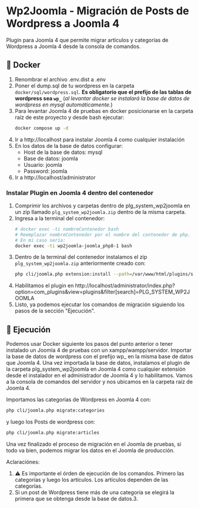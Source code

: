 # Wp2Joomla - Migración de Posts de Wordpress a Joomla 4

Plugin para Joomla 4 que permite migrar artículos y categorías de Wordpress a Joomla 4 desde la consola de comandos.

## 🐳 Docker

1. Renombrar el archivo .env.dist a .env
2. Poner el dump.sql de tu wordpress en la carpeta `docker/sql/wordpress.sql`. **Es obligatorio que el prefijo de las tablas de wordpress sea `wp_`** (*al levantar docker se instalará la base de datos de wordpress en mysql automáticamente.*)
3. Para levantar Joomla 4 de pruebas en docker posicionarse en la carpeta raíz de este proyecto y desde bash ejecutar:
    ```bash
    docker compose up -d
    ```
4. Ir a http://localhost para instalar Joomla 4 como cualquier instalación
5. En los datos de la base de datos configurar:
   - Host de la base de datos: mysql
   - Base de datos: joomla
   - Usuario: joomla
   - Password: joomla
6. Ir a http://localhost/administrator

### Instalar Plugin en Joomla 4 dentro del contenedor

1. Comprimir los archivos y carpetas dentro de plg_system_wp2joomla en un zip llamado `plg_system_wp2joomla.zip` dentro de la misma carpeta. 
2. Ingresa a la terminal del contenedor:
    ```bash
    # docker exec -ti nombreContenedor bash
    # Reemplazar nombreContenedor por el nombre del contenedor de php. Ejecutando docker ps obtenemos el nombre.
    # En mi caso sería:
    docker exec -ti wp2joomla-joomla_php8-1 bash
    ```
3. Dentro de la terminal del contenedor instalamos el zip `plg_system_wp2joomla.zip` anteriormente creado con:
    ```bash
    php cli/joomla.php extension:install --path=/var/www/html/plugins/system/wp2joomla/plg_system_wp2joomla.zip
    ```
4. Habilitamos el plugin en http://localhost/administrator/index.php?option=com_plugins&view=plugins&filter[search]=PLG_SYSTEM_WP2JOOMLA
5. Listo, ya podemos ejecutar los comandos de migración siguiendo los pasos de la sección "Ejecución".

## 🚀 Ejecución

Podemos usar Docker siguiente los pasos del punto anterior o tener instalado un Joomla 4 de pruebas con un xampp/wampp/servidor. Importar la base de datos de wordpress con el prefijo wp_ en la misma base de datos que Joomla 4. Una vez importada la base de datos, instalamos el plugin de la carpeta plg_system_wp2joomla en Joomla 4 como cualquier extensión desde el instalador en el administrador de Joomla 4 y lo habilitamos.
Vamos a la consola de comandos del servidor y nos ubicamos en la carpeta raíz de Joomla 4.

Importamos las categorías de Wordpress en Joomla 4 con:
```bash
php cli/joomla.php migrate:categories
```

y luego los Posts de wordpress con:

```bash
php cli/joomla.php migrate:articles
```

Una vez finalizado el proceso de migración en el Joomla de pruebas, si todo va bien, podemos migrar los datos en el Joomla de producción.

Aclaraciónes:
1. ⚠️ Es importante el órden de ejecución de los comandos. Primero las categorías y luego los artículos. Los artículos dependen de las categorías.
2. Si un post de Wordpress tiene más de una categoría se elegirá la primera que se obtenga desde la base de datos.3. 